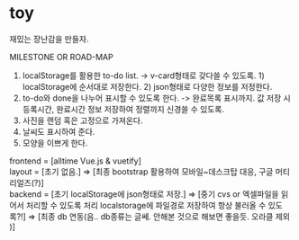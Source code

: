 # toy
재밌는 장난감을 만들자.  
  
MILESTONE OR ROAD-MAP

1) localStorage를 활용한 to-do list.   -> v-card형태로 갖다쓸 수 있도록. 1) localStorage에 순서대로 저장한다. 2) json형태로 다양한 정보를 저정한다.  
2) to-do와 done을 나누어 표시할 수 있도록 한다. -> 완료목록 표시까지. 값 저장 시 등록시간, 완료시간 정보 저장하여 정렬까지 신경쓸 수 있도록.  
3) 사진을 랜덤 혹은 고정으로 가져온다.  
4) 날씨도 표시하여 준다.  
5) 모양을 이쁘게 한다.  
  
  
frontend = [alltime Vue.js & vuetify]  
layout = [초기 없음.] => [최종 bootstrap 활용하여 모바일~데스크탑 대응, 구글 머티리얼즈(?)]  
backend = [초기 localStorage에 json형태로 저장.] => [중기 cvs or 엑셀파일을 읽어서 처리할 수 있도록 처리 localstorage에 파일경로 저장하여 항상 불러올 수 있도록?!] => [최종 db 연동(음.. db종류는 글쎄. 안해본 것으로 해보면 좋을듯. 오라클 제외 )]